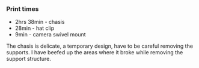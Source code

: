 ### Print times

- 2hrs 38min - chasis
- 28min - hat clip
- 9min - camera swivel mount

The chasis is delicate, a temporary design, have to be careful removing the supports. I have beefed up the areas where it broke while removing the support structure.
